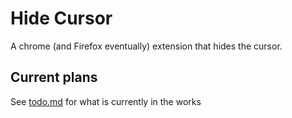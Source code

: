# Hide Cursor
A chrome (and Firefox eventually) extension that hides the cursor.

## Current plans
See [todo.md](todo.md) for what is currently in the works